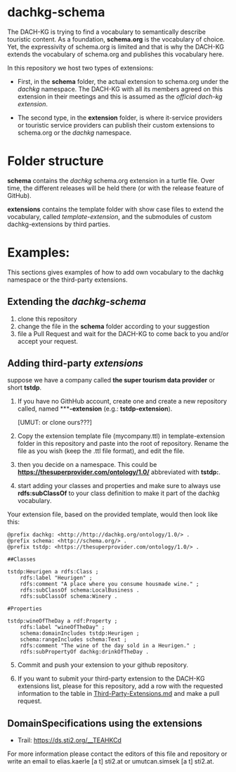 # dachkg-schema

The DACH-KG is trying to find a vocabulary to semantically describe touristic content. As a foundation, **schema.org** is the vocabulary of choice. Yet, the expressivity of schema.org is limited and that is why the DACH-KG extends the vocabulary of schema.org and publishes this vocabulary here.

In this repository we host two types of extensions:

* First, in the **schema** folder, the actual extension to schema.org under the *dachkg* namespace. The DACH-KG with all its members agreed on this extension in their meetings and this is assumed as the *official dach-kg extension*.

* The second type, in the **extension** folder, is where it-service providers or touristic service providers can publish their custom extensions to schema.org or the *dachkg* namespace.

# Folder structure

**schema** contains the *dachkg* schema.org extension in a turtle file. Over time, the different releases will be held there (or with the release feature of GitHub).

**extensions** contains the template folder with show case files to extend the vocabulary, called *template-extension*, and the submodules of custom dachkg-extensions by third parties.

# Examples:

This sections gives examples of how to add own vocabulary to the dachkg namespace or the third-party extensions.

## Extending the *dachkg-schema*

1. clone this repository
2. change the file in the **schema** folder according to your suggestion
3. file a Pull Request and wait for the DACH-KG to come back to you and/or accept your request.

## Adding third-party *extensions*

suppose we have a company called **the super tourism data provider** or short **tstdp**.

1. If you have no GithHub account, create one and create a new repository called, named *****-extension** (e.g.: **tstdp-extension**).

   [UMUT: or clone ours???]
2. Copy the extension template file (mycompany.ttl) in template-extension folder in this repository and paste into the root of repository. Rename the file as you wish (keep the .ttl file format), and edit the file.
3. then you decide on a namespace. This could be **https://thesuperprovider.com/ontology/1.0/** abbreviated with **tstdp:**.
4. start adding your classes and properties and make sure to always use **rdfs:subClassOf** to your class definition to make it part of the dachkg vocabulary.

Your extension file, based on the provided template, would then look like this:

```
@prefix dachkg: <http://http://dachkg.org/ontology/1.0/> .
@prefix schema: <http://schema.org/> .
@prefix tstdp: <https://thesuperprovider.com/ontology/1.0/> .

##Classes

tstdp:Heurigen a rdfs:Class ;
    rdfs:label "Heurigen" ;
    rdfs:comment "A place where you consume housmade wine." ;
    rdfs:subClassOf schema:LocalBusiness .
    rdfs:subClassOf schema:Winery .

#Properties

tstdp:wineOfTheDay a rdf:Property ;
    rdfs:label "wineOfTheDay" ;
    schema:domainIncludes tstdp:Heurigen ;
    schema:rangeIncludes schema:Text ;
    rdfs:comment "The wine of the day sold in a Heurigen." ;
    rdfs:subPropertyOf dachkg:drinkOfTheDay .
```

5. Commit and push your extension to your github repository.

6. If you want to submit your third-party extension to the DACH-KG extensions list, please for this repository, add a row with the requested information to the table in [Third-Party-Extensions.md](Third-Party-Extensions.md) and make a pull request.

## DomainSpecifications using the extensions

* Trail: https://ds.sti2.org/__TEAHKCd

For more information please contact the editors of this file and repository or write an email to elias.kaerle [a t] sti2.at or umutcan.simsek [a t] sti2.at.
